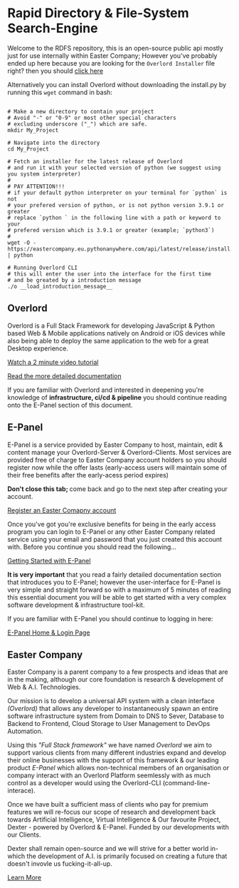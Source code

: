 # Rapid Directory & File-System Search-Engine

Welcome to the RDFS repository, this is an open-source public api mostly just for use internally within Easter Company; However you've probably ended up here because you are looking for the `Overlord Installer` file right? then you should [click here](https://www.easter.company/documentation/overlord/download)

Alternatively you can install Overlord without downloading the install.py by running this `wget` command in bash:
```#bash

# Make a new directory to contain your project 
# Avoid "-" or "0-9" or most other special characters
# excluding underscore ("_") which are safe. 
mkdir My_Project

# Navigate into the directory
cd My_Project

# Fetch an installer for the latest release of Overlord
# and run it with your selected version of python (we suggest using you system interpreter)
#
# PAY ATTENTION!!!
# if your default python interpreter on your terminal for `python` is not 
# your prefered version of python, or is not python version 3.9.1 or greater
# replace `python ` in the following line with a path or keyword to your 
# prefered version which is 3.9.1 or greater (example; `python3`)
#
wget -O - https://eastercompany.eu.pythonanywhere.com/api/latest/release/install.py | python

# Running Overlord CLI
# this will enter the user into the interface for the first time
# and be greated by a introduction message
./o __load_introduction_message__

```

## Overlord

Overlord is a Full Stack Framework for developing JavaScript & Python based Web & Mobile applications natively on Android or iOS devices while also being able to deploy the same application to the web for a great Desktop experience.

[Watch a 2 minute video tutorial](www.easter.company/documentation/overlord?index=0&autoplay=true)

[Read the more detailed documentation](www.easter.company/documentation/overlord?index=0)

If you are familiar with Overlord and interested in deepening you're knowledge of **infrastructure, ci/cd & pipeline** you should continue reading onto the E-Panel section of this document.

## E-Panel

E-Panel is a service provided by Easter Company to host, maintain, edit & content manage your Overlord-Server & Overlord-Clients. Most services are provided free of charge to Easter Company account holders so you should register now while the offer lasts (early-access users will maintain some of their free benefits after the early-acess period expires)

<b> Don't close this tab; </b> come back and go to the next step after creating your account.

[Register an Easter Comapny account](https://www.easter.company/new-account)

Once you've got you're exclusive benefits for being in the early access program you can login to E-Panel or any other Easter Company related service using your email and password that you just created this account with. Before you continue you should read the following...

[Getting Started with E-Panel](https://www.easter.company/documentation/e-panel?index=0)

<b>It is very important</b> that you read a fairly detailed documentation section that introduces you to E-Panel; however the user-interface for E-Panel is very simple and straight forward so with a maximum of 5 minutes of reading this essential document you will be able to get started with a very complex software development & infrastructure tool-kit.

If you are familiar with E-Panel you should continue to logging in here:

[E-Panel Home & Login Page](https://www.easter.company/e-panel)

## Easter Company

Easter Company is a parent company to a few prospects and ideas that are in the making, although our core foundation is research & development of Web & A.I. Technologies.

Our mission is to develop a universal API system with a clean interface *(Overlord)* that allows any developer to instantaneously spawn an entire software infrastructure system from Domain to DNS to Sever, Database to Backend to Frontend, Cloud Storage to User Management to DevOps Automation.

Using this *"Full Stack framework"* we have named *Overlord* we aim to support various clients from many different industries expand and develop their online businesses with the support of this framework & our leading product *E-Panel* which allows non-technical members of an organisation or company interact with an Overlord Platform seemlessly with as much control as a developer would using the Overlord-CLI (command-line-interace).

Once we have built a sufficient mass of clients who pay for premium features we will re-focus our scope of research and development back towards Artificial Intelligence, Virtual Intelligence & Our favourite Project, Dexter - powered by Overlord & E-Panel. Funded by our developments with our Clients.

Dexter shall remain open-source and we will strive for a better world in-which the development of A.I. is primarily focused on creating a future that doesn't invovle us fucking-it-all-up.

[Learn More](https://www.easter.company)
